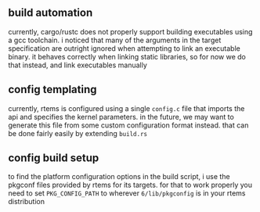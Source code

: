 ## build automation

currently, cargo/rustc does not properly support building executables using a
gcc toolchain. i noticed that many of the arguments in the target specification
are outright ignored when attempting to link an executable binary. it behaves
correctly when linking static libraries, so for now we do that instead, and link
executables manually

## config templating

currently, rtems is configured using a single `config.c` file that imports the
api and specifies the kernel parameters. in the future, we may want to generate
this file from some custom configuration format instead. that can be done fairly
easily by extending `build.rs`

## config build setup

to find the platform configuration options in the build script, i use the
pkgconf files provided by rtems for its targets. for that to work properly you
need to set `PKG_CONFIG_PATH` to wherever `6/lib/pkgconfig` is in your rtems
distribution
